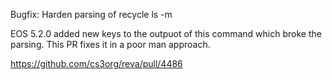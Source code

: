 Bugfix:  Harden parsing of recycle ls -m

EOS 5.2.0 added new keys to the outpuot of this command which broke the parsing.
This PR fixes it in a poor man approach.

https://github.com/cs3org/reva/pull/4486
